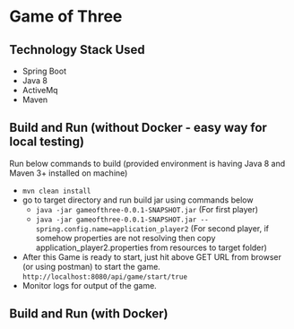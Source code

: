 # Game of Three

## Technology Stack Used
- Spring Boot
- Java 8
- ActiveMq
- Maven

## Build and Run (without Docker - easy way for local testing)
Run below commands to build (provided environment is having Java 8 and Maven 3+ installed on machine)
- ``mvn clean install``
- go to target directory and run build jar using commands below
  - ``java -jar gameofthree-0.0.1-SNAPSHOT.jar`` (For first player)
  - ``java -jar gameofthree-0.0.1-SNAPSHOT.jar --spring.config.name=application_player2`` (For second player, if somehow properties are not resolving then copy application_player2.properties from resources to target folder)  
- After this Game is ready to start, just hit above GET URL from browser (or using postman) to start the game.
  `` http://localhost:8080/api/game/start/true
  ``
- Monitor logs for output of the game.  

## Build and Run (with Docker)

